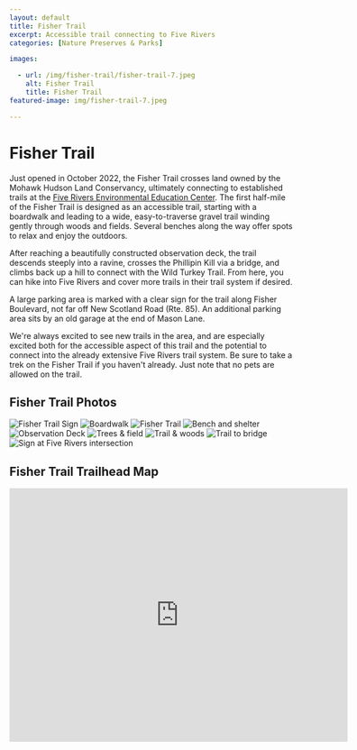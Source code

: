 ```yaml
---
layout: default
title: Fisher Trail
excerpt: Accessible trail connecting to Five Rivers
categories: [Nature Preserves & Parks]

images:

  - url: /img/fisher-trail/fisher-trail-7.jpeg
    alt: Fisher Trail
    title: Fisher Trail
featured-image: img/fisher-trail-7.jpeg

---
```


<h1>Fisher Trail</h1>

<p>Just opened in October 2022, the Fisher Trail crosses land owned by the Mohawk Hudson Land Conservancy, ultimately connecting to established trails at the <a href="https://newyorktrailheads.com/2019/02/09/Five-Rivers-Environmental-Education-Center">Five Rivers Environmental Education Center</a>. The first half-mile of the Fisher Trail is designed as an accessible trail, starting with a boardwalk and leading to a wide, easy-to-traverse gravel trail winding gently through woods and fields. Several benches along the way offer spots to relax and enjoy the outdoors.</p>

<p>After reaching a beautifully constructed observation deck, the trail descends steeply into a ravine, crosses the Phillipin Kill via a bridge, and climbs back up a hill to connect with the Wild Turkey Trail. From here, you can hike into Five Rivers and cover more trails in their trail system if desired.</p>

<p>A large parking area is marked with a clear sign for the trail along Fisher Boulevard, not far off New Scotland Road (Rte. 85). An additional parking area sits by an old garage at the end of Mason Lane.</p>

<p>We're always excited to see new trails in the area, and are especially excited both for the accessible aspect of this trail and the potential to connect into the already extensive Five Rivers trail system. Be sure to take a trek on the Fisher Trail if you haven't already. Just note that no pets are allowed on the trail.</p>

<h2>Fisher Trail Photos</h2>

<div class="fotorama" data-nav="thumbs" data-width="100%"
                     data-ratio="800/600"
                     data-min-width="100%"
                     data-max-width="1000"
                     data-min-height="300"
                     data-max-height="100%" 
             data-arrows="true">
<img src="/img/fisher-trail/fisher-trail-1.jpeg" alt="Fisher Trail Sign">
<img src="/img/fisher-trail/fisher-trail-2.jpeg" alt="Boardwalk">
<img src="/img/fisher-trail/fisher-trail-3.jpeg" alt="Fisher Trail">
<img src="/img/fisher-trail/fisher-trail-4.jpeg" alt="Bench and shelter">
<img src="/img/fisher-trail/fisher-trail-5.jpeg" alt="Observation Deck">
<img src="/img/fisher-trail/fisher-trail-6.jpeg" alt="Trees & field">
<img src="/img/fisher-trail/fisher-trail-7.jpeg" alt="Trail & woods">
<img src="/img/fisher-trail/fisher-trail-8.jpeg" alt="Trail to bridge">
<img src="/img/fisher-trail/fisher-trail-9.jpeg" alt="Sign at Five Rivers intersection">
</div>

<h2 id="trailmap">Fisher Trail Trailhead Map</h2>

<div class="google-maps">
<iframe src="https://www.google.com/maps/embed?pb=!1m18!1m12!1m3!1d5871.533173744331!2d-73.88484606294939!3d42.62390604545427!2m3!1f0!2f0!3f0!3m2!1i1024!2i768!4f13.1!3m3!1m2!1s0x89dddfd6208d25c3%3A0x5362fdcb31342ffe!2sFisher%20Trail%20trailhead!5e0!3m2!1sen!2sus!4v1667669737915!5m2!1sen!2sus" width="600" height="450" style="border:0;" allowfullscreen="" loading="lazy" referrerpolicy="no-referrer-when-downgrade"></iframe>
